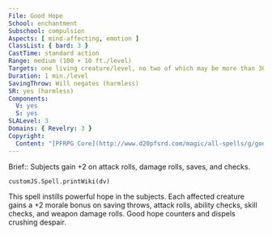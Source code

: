 ```yaml
---
File: Good Hope
School: enchantment
Subschool: compulsion
Aspects: [ mind-affecting, emotion ]
ClassList: { bard: 3 }
CastTime: standard action
Range: medium (100 + 10 ft./level)
Targets: one living creature/level, no two of which may be more than 30 ft. apart
Duration: 1 min./level
SavingThrow: Will negates (harmless)
SR: yes (harmless)
Components:
  V: yes
  S: yes
SLALevel: 3
Domains: { Revelry: 3 }
Copyright:
  Content: "[PFRPG Core](http://www.d20pfsrd.com/magic/all-spells/g/good-hope)"
---
```

Brief:: Subjects gain +2 on attack rolls, damage rolls, saves, and checks.

```dataviewjs
customJS.Spell.printWiki(dv)
```

This spell instills powerful hope in the subjects. Each affected creature gains a +2 morale bonus on saving throws, attack rolls, ability checks, skill checks, and weapon damage rolls.  Good hope counters and dispels crushing despair.
